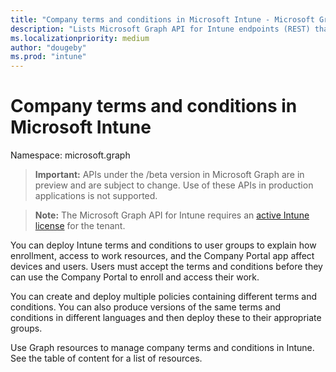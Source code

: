 ```yaml
---
title: "Company terms and conditions in Microsoft Intune - Microsoft Graph API"
description: "Lists Microsoft Graph API for Intune endpoints (REST) that define terms and conditions for a tenant organization."
ms.localizationpriority: medium
author: "dougeby"
ms.prod: "intune"
---
```


# Company terms and conditions in Microsoft Intune

Namespace: microsoft.graph

> **Important:** APIs under the /beta version in Microsoft Graph are in preview and are subject to change. Use of these APIs in production applications is not supported.

> **Note:** The Microsoft Graph API for Intune requires an [active Intune license](https://go.microsoft.com/fwlink/?linkid=839381) for the tenant.

You can deploy Intune terms and conditions to user groups to explain how enrollment, access to work resources, and the Company Portal app affect devices and users. Users must accept the terms and conditions before they can use the Company Portal to enroll and access their work.

You can create and deploy multiple policies containing different terms and conditions. You can also produce versions of the same terms and conditions in different languages and then deploy these to their appropriate groups.

Use Graph resources to manage company terms and conditions in Intune. See the table of content for a list of resources.
